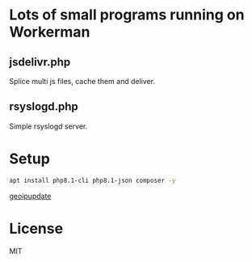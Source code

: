 # Lots of small programs running on Workerman
## jsdelivr.php
Splice multi js files, cache them and deliver.
## rsyslogd.php
Simple rsyslogd server.
# Setup
```bash
apt install php8.1-cli php8.1-json composer -y
```
[geoipupdate](https://github.com/maxmind/geoipupdate)
# License
MIT
